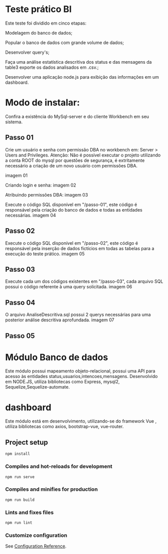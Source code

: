 














# Teste prático BI

Este teste foi dividido em cinco etapas:

Modelagem do banco de dados;

Popular o banco de dados com grande volume de dados;

Desenvolver query's;

Faça uma análise estatística descritiva dos status e das mensagens da table3 exporte os dados analisados em .csv.;

Desenvolver uma aplicação node.js para exibição das informações em um dashboard.


# Modo de instalar:

Confira a existência do MySql-server e do cliente Workbench em seu sistema.

## Passo 01
Crie um usuário e senha com permissão DBA no workbench em: Server > Users and Privileges.
Atenção: Não é possível executar o projeto utilizando a conta ROOT do mysql por questões de segurança, é extritamente necessário a criação de um novo usuário com permissões DBA.

imagem 01

Criando login e senha:
imagem 02

Atribuindo permissões DBA:
imagem 03

Execute o código SQL disponível em "/passo-01", este código é responsável pela criação do banco de dados e todas as entidades necessárias.
imagem 04

## Passo 02
Execute o código SQL disponível em "/passo-02", este código é responsável pela inserção de dados fictícios em todas as tabelas para a execução do teste prático.
imagem 05

## Passo 03
Execute cada um dos códigos existentes em "/passo-03", cada arquivo SQL possui o código referente à uma query solicitada.
imagem 06

## Passo 04
O arquivo AnaliseDescritiva.sql possui 2 querys necessárias para uma posterior análise descritiva aprofundada.
imagem 07
## Passo 05

















# Módulo Banco de dados

Este módulo possui mapeamento objeto-relacional, possui uma API para acesso às entidades status,usuarios,intencoes,mensagens. Desenvolvido em NODE.JS, utiliza bibliotecas como Express, mysql2, Sequelize,Sequelize-automate.




# dashboard
Este módulo está em desenvolvimento, utilizando-se do framework Vue , utiliza bibliotecas como axios, bootstrap-vue, vue-router.

## Project setup
```
npm install
```

### Compiles and hot-reloads for development
```
npm run serve
```

### Compiles and minifies for production
```
npm run build
```

### Lints and fixes files
```
npm run lint
```

### Customize configuration
See [Configuration Reference](https://cli.vuejs.org/config/).
